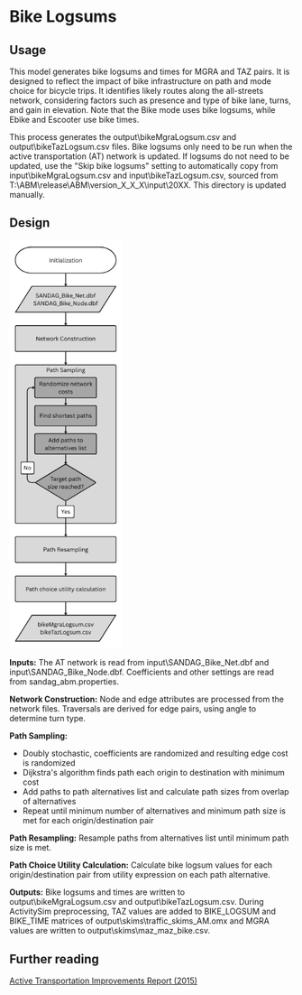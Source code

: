 # Bike Logsums

## Usage

This model generates bike logsums and times for MGRA and TAZ pairs. It is designed to reflect the impact of bike infrastructure on path and mode choice for bicycle trips. It identifies likely routes along the all-streets network, considering factors such as presence and type of bike lane, turns, and gain in elevation. Note that the Bike mode uses bike logsums, while Ebike and Escooter use bike times.

This process generates the output\bikeMgraLogsum.csv and output\bikeTazLogsum.csv files. Bike logsums only need to be run when the active transportation (AT) network is updated. If logsums do not need to be updated, use the "Skip bike logsums" setting to automatically copy from input\bikeMgraLogsum.csv and input\bikeTazLogsum.csv, sourced from T:\ABM\release\ABM\version_X_X_X\input\20XX. This directory is updated manually.

## Design

<!-- ![](../../images/design/bike_logsum_design.png) -->
<img src="../../images/design/bike_logsum_design.png" width="200"/>

**Inputs:** The AT network is read from input\SANDAG_Bike_Net.dbf and input\SANDAG_Bike_Node.dbf. Coefficients and other settings are read from sandag_abm.properties.

**Network Construction:** Node and edge attributes are processed from the network files. Traversals are derived for edge pairs, using angle to determine turn type.

**Path Sampling:**

- Doubly stochastic, coefficients are randomized and resulting edge cost is randomized
- Dijkstra's algorithm finds path each origin to destination with minimum cost
- Add paths to path alternatives list and calculate path sizes from overlap of alternatives
- Repeat until minimum number of alternatives and minimum path size is met for each origin/destination pair

**Path Resampling:** Resample paths from alternatives list until minimum path size is met.

**Path Choice Utility Calculation:** Calculate bike logsum values for each origin/destination pair from utility expression on each path alternative.

**Outputs:** Bike logsums and times are written to output\bikeMgraLogsum.csv and output\bikeTazLogsum.csv. During ActivitySim preprocessing, TAZ values are added to BIKE_LOGSUM and BIKE_TIME matrices of output\skims\traffic_skims_AM.omx and MGRA values are written to output\skims\maz_maz_bike.csv.

## Further reading

[Active Transportation Improvements Report (2015)](https://github.com/SANDAG/ABM/wiki/files/at.pdf)